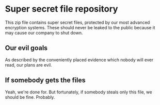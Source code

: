 # Super secret file repository

This zip file contains super secret files, protected by our most advanced encryption systems.
These should never be leaked to the public because it may cause our company to shut down.

## Our evil goals

As described by the conveniently placed evidence which nobody will ever read, our plans are evil.

## If somebody gets the files

Yeah, we're done for. But fortunately, if somebody steals only this file, we should be fine. Probably.
